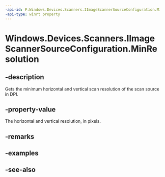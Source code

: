 ----api-id: P:Windows.Devices.Scanners.IImageScannerSourceConfiguration.MinResolution
-api-type: winrt property
---<!-- Property syntaxpublic Windows.Devices.Scanners.ImageScannerResolution MinResolution { get; }--># Windows.Devices.Scanners.IImageScannerSourceConfiguration.MinResolution## -descriptionGets the minimum horizontal and vertical scan resolution of the scan source in DPI.## -property-valueThe horizontal and vertical resolution, in pixels.## -remarks## -examples## -see-also